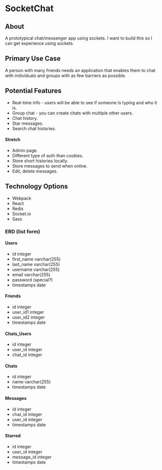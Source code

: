 # SocketChat

## About
A prototypical chat/messenger app using sockets. I want to build this so I can get experience using sockets.

## Primary Use Case
A person with many friends needs an application that enables them to chat with individuals and groups with as few barriers as possible.

## Potential Features
* Real-time info - users will be able to see if someone is typing and who it is.
* Group chat - you can create chats with multiple other users.
* Chat history.
* Star messages.
* Search chat histories.

#### Stretch
* Admin page.
* Different type of auth than cookies.
* Store short histories locally.
* Store messages to send when online.
* Edit, delete messages.

## Technology Options
* Webpack
* React
* Redis
* Socket.io
* Sass

### ERD (list form)

#### Users
* id integer
* first_name varchar(255)
* last_name varchar(255)
* username varchar(255)
* email varchar(255)
* password (special?)
* timestamps date

#### Friends
* id integer
* user_id1 integer
* user_id2 integer
* timestamps date

#### Chats_Users
* id integer
* user_id integer
* chat_id integer

#### Chats
* id integer
* name varchar(255)
* timestamps date

#### Messages
* id integer
* chat_id integer
* user_id integer
* timestamps date

#### Starred
* id integer
* user_id integer
* message_id integer
* timestamps date


  

